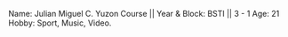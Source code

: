 Name: Julian Miguel C. Yuzon
Course || Year & Block: BSTI || 3 - 1
Age: 21
Hobby: Sport, Music, Video.
